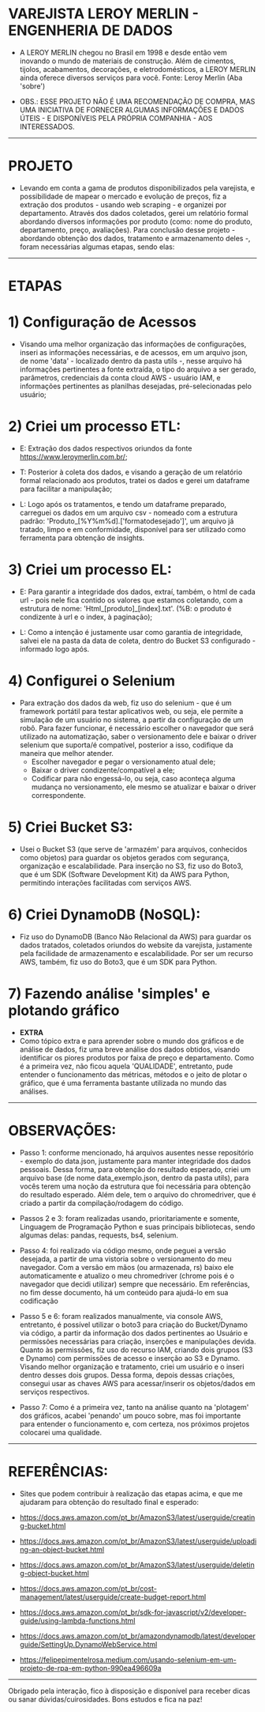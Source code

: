 # VAREJISTA LEROY MERLIN - ENGENHERIA DE DADOS
- A LEROY MERLIN chegou no Brasil em 1998 e desde então vem inovando o mundo de materiais de construção. Além de cimentos, tijolos, acabamentos, decorações, e eletrodomésticos, a LEROY MERLIN ainda oferece diversos serviços para você.
Fonte: Leroy Merlin (Aba 'sobre')

- OBS.: ESSE PROJETO NÃO É UMA RECOMENDAÇÃO DE COMPRA, MAS UMA INICIATIVA DE FORNECER ALGUMAS INFORMAÇÕES E DADOS ÚTEIS - E DISPONÍVEIS PELA PRÓPRIA COMPANHIA - AOS INTERESSADOS.

---------------------------------------------------------------------------------------------
# PROJETO
- Levando em conta a gama de produtos disponibilizados pela varejista, e possibilidade de mapear o mercado e evolução de preços, fiz a extração dos produtos - usando web scraping - e organizei por departamento. Através dos dados coletados, gerei um relatório formal abordando diversos informações por produto (como: nome do produto, departamento, preço, avaliações). Para conclusão desse projeto - abordando obtenção dos dados, tratamento e armazenamento deles -, foram necessárias algumas etapas, sendo elas:

---------------------------------------------------------------------------------------------
# ETAPAS

# 1) Configuração de Acessos
- Visando uma melhor organização das informações de configurações, inseri as informações necessárias, e de acessos, em um arquivo json, de nome 'data' - localizado dentro da pasta utils -, nesse arquivo há informações pertinentes a fonte extraída, o tipo do arquivo a ser gerado, parâmetros, credenciais da conta cloud AWS - usuário IAM, e informações pertinentes as planilhas desejadas, pré-selecionadas pelo usuário;

# 2) Criei um processo ETL:
- E: Extração dos dados respectivos oriundos da fonte https://www.leroymerlin.com.br/;

- T: Posterior à coleta dos dados, e visando a geração de um relatório formal relacionado aos produtos, tratei os dados e gerei um dataframe para facilitar a manipulação;

- L: Logo após os tratamentos, e tendo um dataframe preparado, carreguei os dados em um arquivo csv - nomeado com a estrutura padrão: 'Produto_[%Y%m%d].['formatodesejado']', um arquivo já tratado, limpo e em conformidade, disponível para ser utilizado como ferramenta para obtenção de insights.

# 3) Criei um processo EL:
- E: Para garantir a integridade dos dados, extraí, também, o html de cada url - pois nele fica contido os valores que estamos coletando, com a estrutura de nome: 'Html_[produto]_[index].txt'. (%B: o produto é condizente à url e o index, à paginação);

- L: Como a intenção é justamente usar como garantia de integridade, salvei ele na pasta da data de coleta, dentro do Bucket S3 configurado - informado logo após.

# 4) Configurei o Selenium
- Para extração dos dados da web, fiz uso do selenium - que é um framework portátil para testar aplicativos web, ou seja, ele permite a simulação de um usuário no sistema, a partir da configuração de um robô. Para fazer funcionar, é necessário escolher o navegador que será utilizado na automatização, saber o versionamento dele e baixar o driver selenium que suporta/é compatível, posterior a isso, codifique da maneira que melhor atender.
    - Escolher navegador e pegar o versionamento atual dele;
    - Baixar o driver condizente/compatível a ele;
    - Codificar para não engessá-lo, ou seja, caso aconteça alguma mudança no versionamento, ele mesmo se atualizar e baixar o driver correspondente.

# 5) Criei Bucket S3:
- Usei o Bucket S3 (que serve de 'armazém' para arquivos, conhecidos como objetos) para guardar os objetos gerados com segurança, organização e escalabilidade. Para inserção no S3, fiz uso do Boto3, que é um SDK (Software Development Kit) da AWS para Python, permitindo interações facilitadas com serviços AWS.

# 6) Criei DynamoDB (NoSQL):
- Fiz uso do DynamoDB (Banco Não Relacional da AWS) para guardar os dados tratados, coletados oriundos do website da varejista, justamente pela facilidade de armazenamento e escalabilidade. Por ser um recurso AWS, também, fiz uso do Boto3, que é um SDK para Python.

# 7) Fazendo análise 'simples' e plotando gráfico
- **EXTRA**
- Como tópico extra e para aprender sobre o mundo dos gráficos e de análise de dados, fiz uma breve análise dos dados obtidos, visando identificar os piores produtos por faixa de preço e departamento. Como é a primeira vez, não ficou aquela 'QUALIDADE', entretanto, pude entender o funcionamento das métricas, métodos e o jeito de plotar o gráfico, que é uma ferramenta bastante utilizada no mundo das análises.
---------------------------------------------------------------------------------------------
# OBSERVAÇÕES:
- Passo 1: conforme mencionado, há arquivos ausentes nesse repositório - exemplo do data.json, justamente para manter integridade dos dados pessoais. Dessa forma, para obtenção do resultado esperado, criei um arquivo base (de nome data_exemplo.json, dentro da pasta utils), para vocês terem uma noção da estrutura que foi necessária para obtenção do resultado esperado. Além dele, tem o arquivo do chromedriver, que é criado a partir da compilação/rodagem do código.

- Passos 2 e 3: foram realizadas usando, prioritariamente e somente, Linguagem de Programação Python e suas principais bibliotecas, sendo algumas delas: pandas, requests, bs4, selenium.

- Passo 4: foi realizado via código mesmo, onde peguei a versão desejada, a partir de uma vistoria sobre o versionamento do meu navegador. Com a versão em mãos (ou armazenada, rs) baixo ele automaticamente e atualizo o meu chromedriver (chrome pois é o navegador que decidi utilizar) sempre que necessário. Em referências, no fim desse documento, há um conteúdo para ajudá-lo em sua codificação

- Passo 5 e 6: foram realizados manualmente, via console AWS, entretanto, é possível utilizar o boto3 para criação do Bucket/Dynamo via código, a partir da informação dos dados pertinentes ao Usuário e permissões necessárias para criação, inserções e manipulações devida. Quanto às permissões, fiz uso do recurso IAM, criando dois grupos (S3 e Dynamo) com permissões de acesso e inserção ao S3 e Dynamo. Visando melhor organização e tratamento, criei um usuário e o inseri dentro desses dois grupos. Dessa forma, depois dessas criações, consegui usar as chaves AWS para acessar/inserir os objetos/dados em serviços respectivos.

- Passo 7: Como é a primeira vez, tanto na análise quanto na 'plotagem' dos gráficos, acabei 'penando' um pouco sobre, mas foi importante para entender o funcionamento e, com certeza, nos próximos projetos colocarei uma qualidade.

------------------------------------------------------------------------------------------------
# REFERÊNCIAS:
- Sites que podem contribuir à realização das etapas acima, e que me ajudaram para obtenção do resultado final e esperado:

- https://docs.aws.amazon.com/pt_br/AmazonS3/latest/userguide/creating-bucket.html
- https://docs.aws.amazon.com/pt_br/AmazonS3/latest/userguide/uploading-an-object-bucket.html
- https://docs.aws.amazon.com/pt_br/AmazonS3/latest/userguide/deleting-object-bucket.html
- https://docs.aws.amazon.com/pt_br/cost-management/latest/userguide/create-budget-report.html
- https://docs.aws.amazon.com/pt_br/sdk-for-javascript/v2/developer-guide/using-lambda-functions.html
- https://docs.aws.amazon.com/pt_br/amazondynamodb/latest/developerguide/SettingUp.DynamoWebService.html
- https://felipepimentelrosa.medium.com/usando-selenium-em-um-projeto-de-rpa-em-python-990ea496609a

------------------------------------------------------------------------------------------------
Obrigado pela interação, fico à disposição e disponível para receber dicas ou sanar dúvidas/cuirosidades. Bons estudos e fica na paz!